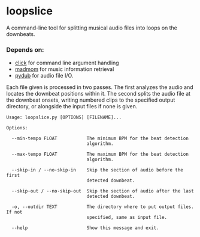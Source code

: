 # loopslice

A command-line tool for splitting musical audio files into loops on the downbeats.

### Depends on:
  - [click](https://github.com/pallets/click) for command line argument handling
  - [madmom](https://github.com/CPJKU/madmom) for music information retrieval
  - [pydub](https://github.com/jiaaro/pydub) for audio file I/O.

Each file given is processed in two passes. The first analyzes the audio and locates the downbeat positions within it. The second splits the audio file at the downbeat onsets, writing numbered clips to the specified output directory, or alongside the input files if none is given.

```
Usage: loopslice.py [OPTIONS] [FILENAME]...

Options:

  --min-tempo FLOAT           The minimum BPM for the beat detection
                              algorithm.
                              
  --max-tempo FLOAT           The maximum BPM for the beat detection
                              algorithm.
                              
  --skip-in / --no-skip-in    Skip the section of audio before the first
                              detected downbeat.
                              
  --skip-out / --no-skip-out  Skip the section of audio after the last
                              detected downbeat.
                              
  -o, --outdir TEXT           The directory where to put output files. If not
                              specified, same as input file.
                              
  --help                      Show this message and exit.
```


